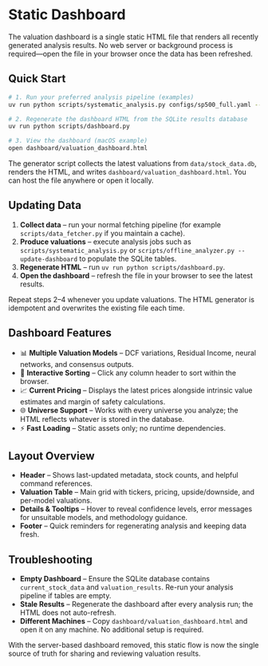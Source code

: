 # Static Dashboard

The valuation dashboard is a single static HTML file that renders all recently generated analysis results. No web server or background process is required—open the file in your browser once the data has been refreshed.

## Quick Start

```bash
# 1. Run your preferred analysis pipeline (examples)
uv run python scripts/systematic_analysis.py configs/sp500_full.yaml --save-csv

# 2. Regenerate the dashboard HTML from the SQLite results database
uv run python scripts/dashboard.py

# 3. View the dashboard (macOS example)
open dashboard/valuation_dashboard.html
```

The generator script collects the latest valuations from `data/stock_data.db`, renders the HTML, and writes `dashboard/valuation_dashboard.html`. You can host the file anywhere or open it locally.

## Updating Data

1. **Collect data** – run your normal fetching pipeline (for example `scripts/data_fetcher.py` if you maintain a cache).
2. **Produce valuations** – execute analysis jobs such as `scripts/systematic_analysis.py` or `scripts/offline_analyzer.py --update-dashboard` to populate the SQLite tables.
3. **Regenerate HTML** – run `uv run python scripts/dashboard.py`.
4. **Open the dashboard** – refresh the file in your browser to see the latest results.

Repeat steps 2–4 whenever you update valuations. The HTML generator is idempotent and overwrites the existing file each time.

## Dashboard Features

- 📊 **Multiple Valuation Models** – DCF variations, Residual Income, neural networks, and consensus outputs.
- 🎯 **Interactive Sorting** – Click any column header to sort within the browser.
- 📈 **Current Pricing** – Displays the latest prices alongside intrinsic value estimates and margin of safety calculations.
- 🌐 **Universe Support** – Works with every universe you analyze; the HTML reflects whatever is stored in the database.
- ⚡ **Fast Loading** – Static assets only; no runtime dependencies.

## Layout Overview

- **Header** – Shows last-updated metadata, stock counts, and helpful command references.
- **Valuation Table** – Main grid with tickers, pricing, upside/downside, and per-model valuations.
- **Details & Tooltips** – Hover to reveal confidence levels, error messages for unsuitable models, and methodology guidance.
- **Footer** – Quick reminders for regenerating analysis and keeping data fresh.

## Troubleshooting

- **Empty Dashboard** – Ensure the SQLite database contains `current_stock_data` and `valuation_results`. Re-run your analysis pipeline if tables are empty.
- **Stale Results** – Regenerate the dashboard after every analysis run; the HTML does not auto-refresh.
- **Different Machines** – Copy `dashboard/valuation_dashboard.html` and open it on any machine. No additional setup is required.

With the server-based dashboard removed, this static flow is now the single source of truth for sharing and reviewing valuation results.
